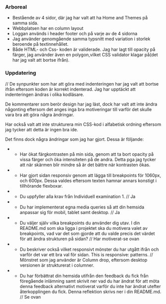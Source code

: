   ### Arboreal

   * Bestående av 4 sidor, där jag har valt att ha Home and Themes på samma sida.
   * Webbplatsen har en column layout
   * Loggan används i header footer och på varje av de 4 sidorna
   * Jag använder genomgående samma typsnitt med variation i storlek beroende på textinnehållet.
   * Både HTML- och Css- koden är validerade. Jag har lagt till opacity på färger, 
   jag använder även en polygon,vilket CSS    validator klagar på(det har jag valt att bortse ifrån). 












  ### Uppdatering

  // De synpunkter som har att göra med indenteringen har jag valt att bortse ifrån eftersom koden är korrekt indenterad.     Jag har upptäckt att indenteringen ändras i olika kodläsare.

  De kommentarer som berör design har jag läst, dock har valt att inte ändra någonting eftersom det anges inga bra 
  motiveringar till varför det skulle vara bra att göra några ändringar.

  Har också valt att inte strukturera min CSS-kod i alfabetisk ordning eftersom jag tycker att detta är ingen bra ide.


  Det finns dock några ändringar som jag har gjort. Dessa är följande:

  * + Har ökat färgkontrasten på min sida, genom att ta bort opacity på vissa färger och öka intensiteten på de andra. Detta pga jag tycker att när skärmen blir mindre så är det bättre när kontrasten ökas.
  * + Har gjort sidan responsiv genom att lägga till breakpoints för 1060px, och 600px. Dessa valdes eftersom texten hamnar annars konstigt i tillhörande flexboxar.

  * + Du uppfyller alla krav från Individuell examination 1. // Ja

  * + Du har implementerat egna media queries så att din hemsida anpassar sig för mobil, tablet samt desktop. // Ja

  * + Du väljer själv vilka breakpoints du använder dig utav. I din README.md som ska ligga i projektet ska 
  du motivera valet av breakpoints, vad var det som gjorde att du valde precis det värdet för att ändra strukturen på sidan?  // Har motiverat-se ovan

  * + Du beskriver också vilket responsivt mönster du har utgått ifrån och varför det var ett bra val för sidan. This is responsive: patterns. // Mönstret som jag använder är Column drop, eftersom desktop versionen är strukturerat i columner.

  * + Du har förbättrat din hemsida utifrån den feedback du fick från föregående inlämning samt skrivit ner vad du har 
  ändrat för att möta denna feedback alternativt motiverat varför du inte har ändrat utefter återkopplingen du fick. Denna reflektion skrivs ner i din README.md. // Se ovan






